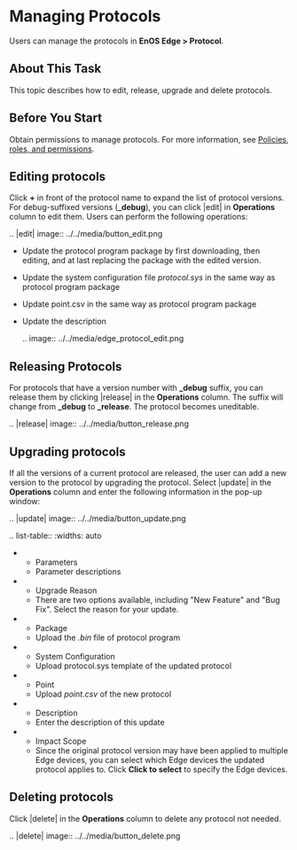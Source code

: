 # Managing Protocols

Users can manage the protocols in **EnOS Edge > Protocol**.

## About This Task

This topic describes how to edit, release, upgrade and delete protocols.

## Before You Start

Obtain permissions to manage protocols. For more information, see [Policies, roles, and permissions](/docs/iam/en/latest/access_policy).

## Editing protocols

Click **+** in front of the protocol name to expand the list of protocol versions. For debug-suffixed versions (**_debug**), you can click |edit| in **Operations** column to edit them. Users can perform the following operations:

.. |edit| image:: ../../media/button_edit.png

- Update the protocol program package by first downloading, then editing, and at last replacing the package with the edited version.
- Update the system configuration file *protocol.sys* in the same way as protocol program package
- Update point.csv  in the same way as protocol program package
- Update the description

  .. image:: ../../media/edge_protocol_edit.png

<!--For the documents for which the debug status is editable, how to set their status? -->

## Releasing Protocols

For protocols that have a version number with **_debug** suffix, you can release them by clicking |release| in the **Operations** column. The suffix will change from **_debug** to **_release**. The protocol becomes uneditable.

.. |release| image:: ../../media/button_release.png

## Upgrading protocols

If all the versions of a current protocol are released, the user can add a new version to the protocol by upgrading the protocol. Select |update| in the **Operations** column and enter the following information in the pop-up window:

.. |update| image:: ../../media/button_update.png

.. list-table::
   :widths: auto

   * - Parameters
     - Parameter descriptions
   * - Upgrade Reason
     - There are two options available, including "New Feature" and "Bug Fix". Select the reason for your update. 
   * - Package
     - Upload the *.bin* file of protocol program
   * - System Configuration
     - Upload protocol.sys template of the updated protocol
   * - Point
     - Upload *point.csv* of the new protocol
   * - Description
     - Enter the description of this update
   * - Impact Scope
     - Since the original protocol version may have been applied to multiple Edge devices, you can select which Edge devices the updated protocol applies to. Click **Click to select** to specify the Edge devices.

## Deleting protocols

Click |delete| in the **Operations** column to delete any protocol not needed.

.. |delete| image:: ../../media/button_delete.png

<!-- end  -->
